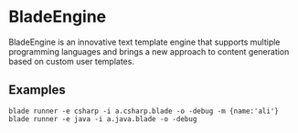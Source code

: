 # BladeEngine
BladeEngine is an innovative text template engine that supports multiple programming languages and brings a new approach to content generation based on custom user templates.

## Examples
`blade runner -e csharp -i a.csharp.blade -o -debug -m {name:'ali'}`
`blade runner -e java -i a.java.blade -o -debug`

